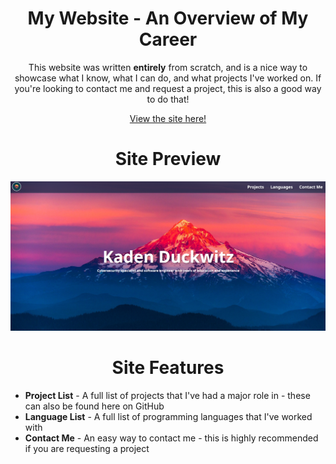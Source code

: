 <h1 align="center">My Website - An Overview of My Career</h1>

<p align="center">This website was written <b>entirely</b> from scratch, and is a nice way to showcase what I know, what I can do, 
  and what projects I've worked on. If you're looking to contact me and request a project, this is also a good way to do that!</p>

<p align="center">
  <a href="">View the site here!</a>
</p>

<h1 align="center">Site Preview</h1>
<img src="site-preview.png">

<h1 align="center">Site Features</h1>

<ul>
  <li><b>Project List</b> - A full list of projects that I've had a major role in - these can also be found here on GitHub</li>
  <li><b>Language List</b> - A full list of programming languages that I've worked with</li>
  <li><b>Contact Me</b> - An easy way to contact me - this is highly recommended if you are requesting a project</li>
</ul>

